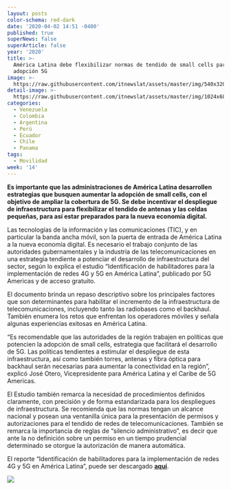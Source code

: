 ```yaml
---
layout: posts
color-schema: red-dark
date: '2020-04-02 14:51 -0400'
published: true
superNews: false
superArticle: false
year: '2020'
title: >-
  América Latina debe flexibilizar normas de tendido de small cells para mejorar
  adopción 5G 
image: >-
  https://raw.githubusercontent.com/itnewslat/assets/master/img/540x320/Redes-5G-p.jpg
detail-image: >-
  https://raw.githubusercontent.com/itnewslat/assets/master/img/1024x680/Redes-5G-g.jpg
categories:
  - Venezuela
  - Colombia
  - Argentina
  - Perú
  - Ecuador
  - Chile
  - Panama
tags:
  - Movilidad
week: '14'
---
```

**Es importante que las administraciones de América Latina desarrollen estrategias que busquen aumentar la adopción de small cells, con el objetivo de ampliar la cobertura de 5G. Se debe incentivar el despliegue de infraestructura para flexibilizar el tendido de antenas y las celdas pequeñas, para así estar preparados para la nueva economía digital.** 

Las tecnologías de la información y las comunicaciones (TIC), y en particular la banda ancha móvil, son la puerta de entrada de América Latina a la nueva economía digital. Es necesario el trabajo conjunto de las autoridades gubernamentales y la industria de las telecomunicaciones en una estrategia tendiente a potenciar el desarrollo de infraestructura del sector, según lo explica el estudio “Identificación de habilitadores para la implementación de redes 4G y 5G en América Latina”, publicado por 5G Americas y de acceso gratuito.

El documento brinda un repaso descriptivo sobre los principales factores que son determinantes para habilitar el incremento de la infraestructura de telecomunicaciones, incluyendo tanto las radiobases como el backhaul. También enumera los retos que enfrentan los operadores móviles y señala algunas experiencias exitosas en América Latina.

“Es recomendable que las autoridades de la región trabajen en políticas que potencien la adopción de small cells, estrategia que facilitará el desarrollo de 5G. Las políticas tendientes a estimular el despliegue de esta infraestructura, así como también torres, antenas y fibra óptica para backhaul serán necesarias para aumentar la conectividad en la región”, explicó José Otero, Vicepresidente para América Latina y el Caribe de 5G Americas.

El Estudio también remarca la necesidad de procedimientos definidos claramente, con precisión y de forma estandarizada para los despliegues de infraestructura. Se recomienda que las normas tengan un alcance nacional y posean una ventanilla única para la presentación de permisos y autorizaciones para el tendido de redes de telecomunicaciones. También se remarca la importancia de reglas  de “silencio administrativo”, es decir que ante la no definición sobre un permiso en un tiempo prudencial determinado se otorgue la autorización de manera automática.

El reporte “Identificación de habilitadores para la implementación de redes 4G y 5G en América Latina”, puede ser descargado **[aquí](https://brechacero.com/wp-content/uploads/2020/04/WP-Identificaci%C3%B3n-de-habilitadores-para-la-implementaci%C3%B3n-de-redes-4G-y-5G-en-Am%C3%A9rica-Latina.pdf)**.

<img src="https://tracker.metricool.com/c3po.jpg?hash=56f88a41e39ab42c063cc51676587a04"/>